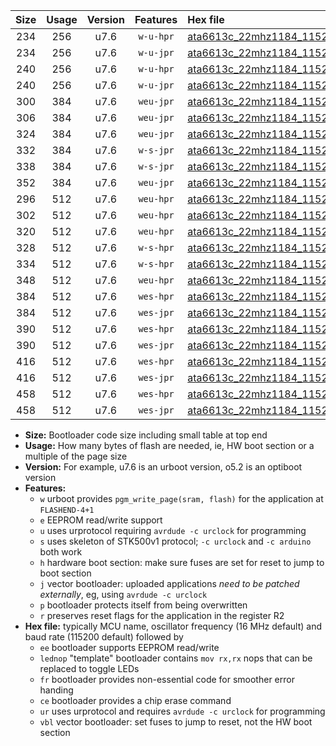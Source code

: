 |Size|Usage|Version|Features|Hex file|
|:-:|:-:|:-:|:-:|:--|
|234|256|u7.6|`w-u-hpr`|[ata6613c_22mhz1184_115200bps_ur.hex](https://raw.githubusercontent.com/stefanrueger/urboot/main/bootloaders/ata6613c/fcpu_22mhz1184/115200_bps/ata6613c_22mhz1184_115200bps_ur.hex)|
|234|256|u7.6|`w-u-jpr`|[ata6613c_22mhz1184_115200bps_ur_vbl.hex](https://raw.githubusercontent.com/stefanrueger/urboot/main/bootloaders/ata6613c/fcpu_22mhz1184/115200_bps/ata6613c_22mhz1184_115200bps_ur_vbl.hex)|
|240|256|u7.6|`w-u-hpr`|[ata6613c_22mhz1184_115200bps_lednop_ur.hex](https://raw.githubusercontent.com/stefanrueger/urboot/main/bootloaders/ata6613c/fcpu_22mhz1184/115200_bps/ata6613c_22mhz1184_115200bps_lednop_ur.hex)|
|240|256|u7.6|`w-u-jpr`|[ata6613c_22mhz1184_115200bps_lednop_ur_vbl.hex](https://raw.githubusercontent.com/stefanrueger/urboot/main/bootloaders/ata6613c/fcpu_22mhz1184/115200_bps/ata6613c_22mhz1184_115200bps_lednop_ur_vbl.hex)|
|300|384|u7.6|`weu-jpr`|[ata6613c_22mhz1184_115200bps_ee_ur_vbl.hex](https://raw.githubusercontent.com/stefanrueger/urboot/main/bootloaders/ata6613c/fcpu_22mhz1184/115200_bps/ata6613c_22mhz1184_115200bps_ee_ur_vbl.hex)|
|306|384|u7.6|`weu-jpr`|[ata6613c_22mhz1184_115200bps_ee_lednop_ur_vbl.hex](https://raw.githubusercontent.com/stefanrueger/urboot/main/bootloaders/ata6613c/fcpu_22mhz1184/115200_bps/ata6613c_22mhz1184_115200bps_ee_lednop_ur_vbl.hex)|
|324|384|u7.6|`weu-jpr`|[ata6613c_22mhz1184_115200bps_ee_lednop_fr_ur_vbl.hex](https://raw.githubusercontent.com/stefanrueger/urboot/main/bootloaders/ata6613c/fcpu_22mhz1184/115200_bps/ata6613c_22mhz1184_115200bps_ee_lednop_fr_ur_vbl.hex)|
|332|384|u7.6|`w-s-jpr`|[ata6613c_22mhz1184_115200bps_vbl.hex](https://raw.githubusercontent.com/stefanrueger/urboot/main/bootloaders/ata6613c/fcpu_22mhz1184/115200_bps/ata6613c_22mhz1184_115200bps_vbl.hex)|
|338|384|u7.6|`w-s-jpr`|[ata6613c_22mhz1184_115200bps_lednop_vbl.hex](https://raw.githubusercontent.com/stefanrueger/urboot/main/bootloaders/ata6613c/fcpu_22mhz1184/115200_bps/ata6613c_22mhz1184_115200bps_lednop_vbl.hex)|
|352|384|u7.6|`weu-jpr`|[ata6613c_22mhz1184_115200bps_ee_lednop_fr_ce_ur_vbl.hex](https://raw.githubusercontent.com/stefanrueger/urboot/main/bootloaders/ata6613c/fcpu_22mhz1184/115200_bps/ata6613c_22mhz1184_115200bps_ee_lednop_fr_ce_ur_vbl.hex)|
|296|512|u7.6|`weu-hpr`|[ata6613c_22mhz1184_115200bps_ee_ur.hex](https://raw.githubusercontent.com/stefanrueger/urboot/main/bootloaders/ata6613c/fcpu_22mhz1184/115200_bps/ata6613c_22mhz1184_115200bps_ee_ur.hex)|
|302|512|u7.6|`weu-hpr`|[ata6613c_22mhz1184_115200bps_ee_lednop_ur.hex](https://raw.githubusercontent.com/stefanrueger/urboot/main/bootloaders/ata6613c/fcpu_22mhz1184/115200_bps/ata6613c_22mhz1184_115200bps_ee_lednop_ur.hex)|
|320|512|u7.6|`weu-hpr`|[ata6613c_22mhz1184_115200bps_ee_lednop_fr_ur.hex](https://raw.githubusercontent.com/stefanrueger/urboot/main/bootloaders/ata6613c/fcpu_22mhz1184/115200_bps/ata6613c_22mhz1184_115200bps_ee_lednop_fr_ur.hex)|
|328|512|u7.6|`w-s-hpr`|[ata6613c_22mhz1184_115200bps.hex](https://raw.githubusercontent.com/stefanrueger/urboot/main/bootloaders/ata6613c/fcpu_22mhz1184/115200_bps/ata6613c_22mhz1184_115200bps.hex)|
|334|512|u7.6|`w-s-hpr`|[ata6613c_22mhz1184_115200bps_lednop.hex](https://raw.githubusercontent.com/stefanrueger/urboot/main/bootloaders/ata6613c/fcpu_22mhz1184/115200_bps/ata6613c_22mhz1184_115200bps_lednop.hex)|
|348|512|u7.6|`weu-hpr`|[ata6613c_22mhz1184_115200bps_ee_lednop_fr_ce_ur.hex](https://raw.githubusercontent.com/stefanrueger/urboot/main/bootloaders/ata6613c/fcpu_22mhz1184/115200_bps/ata6613c_22mhz1184_115200bps_ee_lednop_fr_ce_ur.hex)|
|384|512|u7.6|`wes-hpr`|[ata6613c_22mhz1184_115200bps_ee.hex](https://raw.githubusercontent.com/stefanrueger/urboot/main/bootloaders/ata6613c/fcpu_22mhz1184/115200_bps/ata6613c_22mhz1184_115200bps_ee.hex)|
|384|512|u7.6|`wes-jpr`|[ata6613c_22mhz1184_115200bps_ee_vbl.hex](https://raw.githubusercontent.com/stefanrueger/urboot/main/bootloaders/ata6613c/fcpu_22mhz1184/115200_bps/ata6613c_22mhz1184_115200bps_ee_vbl.hex)|
|390|512|u7.6|`wes-hpr`|[ata6613c_22mhz1184_115200bps_ee_lednop.hex](https://raw.githubusercontent.com/stefanrueger/urboot/main/bootloaders/ata6613c/fcpu_22mhz1184/115200_bps/ata6613c_22mhz1184_115200bps_ee_lednop.hex)|
|390|512|u7.6|`wes-jpr`|[ata6613c_22mhz1184_115200bps_ee_lednop_vbl.hex](https://raw.githubusercontent.com/stefanrueger/urboot/main/bootloaders/ata6613c/fcpu_22mhz1184/115200_bps/ata6613c_22mhz1184_115200bps_ee_lednop_vbl.hex)|
|416|512|u7.6|`wes-hpr`|[ata6613c_22mhz1184_115200bps_ee_lednop_fr.hex](https://raw.githubusercontent.com/stefanrueger/urboot/main/bootloaders/ata6613c/fcpu_22mhz1184/115200_bps/ata6613c_22mhz1184_115200bps_ee_lednop_fr.hex)|
|416|512|u7.6|`wes-jpr`|[ata6613c_22mhz1184_115200bps_ee_lednop_fr_vbl.hex](https://raw.githubusercontent.com/stefanrueger/urboot/main/bootloaders/ata6613c/fcpu_22mhz1184/115200_bps/ata6613c_22mhz1184_115200bps_ee_lednop_fr_vbl.hex)|
|458|512|u7.6|`wes-hpr`|[ata6613c_22mhz1184_115200bps_ee_lednop_fr_ce.hex](https://raw.githubusercontent.com/stefanrueger/urboot/main/bootloaders/ata6613c/fcpu_22mhz1184/115200_bps/ata6613c_22mhz1184_115200bps_ee_lednop_fr_ce.hex)|
|458|512|u7.6|`wes-jpr`|[ata6613c_22mhz1184_115200bps_ee_lednop_fr_ce_vbl.hex](https://raw.githubusercontent.com/stefanrueger/urboot/main/bootloaders/ata6613c/fcpu_22mhz1184/115200_bps/ata6613c_22mhz1184_115200bps_ee_lednop_fr_ce_vbl.hex)|

- **Size:** Bootloader code size including small table at top end
- **Usage:** How many bytes of flash are needed, ie, HW boot section or a multiple of the page size
- **Version:** For example, u7.6 is an urboot version, o5.2 is an optiboot version
- **Features:**
  + `w` urboot provides `pgm_write_page(sram, flash)` for the application at `FLASHEND-4+1`
  + `e` EEPROM read/write support
  + `u` uses urprotocol requiring `avrdude -c urclock` for programming
  + `s` uses skeleton of STK500v1 protocol; `-c urclock` and `-c arduino` both work
  + `h` hardware boot section: make sure fuses are set for reset to jump to boot section
  + `j` vector bootloader: uploaded applications *need to be patched externally*, eg, using `avrdude -c urclock`
  + `p` bootloader protects itself from being overwritten
  + `r` preserves reset flags for the application in the register R2
- **Hex file:** typically MCU name, oscillator frequency (16 MHz default) and baud rate (115200 default) followed by
  + `ee` bootloader supports EEPROM read/write
  + `lednop` "template" bootloader contains `mov rx,rx` nops that can be replaced to toggle LEDs
  + `fr` bootloader provides non-essential code for smoother error handing
  + `ce` bootloader provides a chip erase command
  + `ur` uses urprotocol and requires `avrdude -c urclock` for programming
  + `vbl` vector bootloader: set fuses to jump to reset, not the HW boot section
